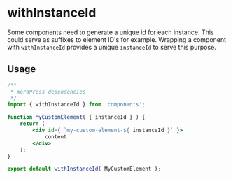 withInstanceId
==============

Some components need to generate a unique id for each instance. This could serve as suffixes to element ID's for example.
Wrapping a component with `withInstanceId` provides a unique `instanceId` to serve this purpose.

## Usage

```jsx
/**
 * WordPress dependencies
 */
import { withInstanceId } from 'components';

function MyCustomElement( { instanceId } ) {
	return (
		<div id={ `my-custom-element-${ instanceId }` }>
			content
		</div>
	);
}

export default withInstanceId( MyCustomElement );
```
